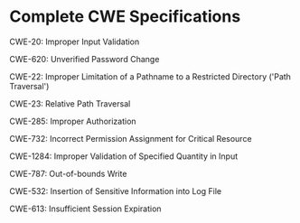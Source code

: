 

# Complete CWE Specifications

CWE-20: Improper Input Validation

CWE-620: Unverified Password Change

CWE-22: Improper Limitation of a Pathname to a Restricted Directory ('Path Traversal')

CWE-23: Relative Path Traversal

CWE-285: Improper Authorization

CWE-732: Incorrect Permission Assignment for Critical Resource

CWE-1284: Improper Validation of Specified Quantity in Input

CWE-787: Out-of-bounds Write

CWE-532: Insertion of Sensitive Information into Log File

CWE-613: Insufficient Session Expiration